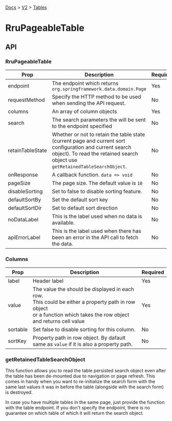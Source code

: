 [Docs](/) > [V2](/docs/v2/get-started) > [Tables](/docs/v2/components/RruPageableTable)

# RruPageableTable

## API

### RruPageableTable

| Prop             | Description                                                                                                                                                                              | Required |
| ---------------- | ---------------------------------------------------------------------------------------------------------------------------------------------------------------------------------------- | -------- |
| endpoint         | The endpoint which returns `org.springframework.data.domain.Page`                                                                                                                        | Yes      |
| requestMethod    | Specify the HTTP method to be used when sending the API request.                                                                                                                         | No       |
| columns          | An array of column objects                                                                                                                                                               | Yes      |
| search           | The search parameters the will be sent to the endpoint specified                                                                                                                         | No       |
| retainTableState | Whether or not to retain the table state (current page and current sort configuration and current search object). To read the retained search object use `getRetainedTableSearchObject`. | No       |
| onResponse       | A callback function. `data => void`                                                                                                                                                      | No       |
| pageSize         | The page size. The default value is `10`                                                                                                                                                 | No       |
| disableSorting   | Set to false to disable sorting feature.                                                                                                                                                 | No       |
| defaultSortBy    | Set the default sort key                                                                                                                                                                 | No       |
| defaultSortDir   | Set to default sort direction                                                                                                                                                            | No       |
| noDataLabel      | This is the label used when no data is available.                                                                                                                                        | No       |
| apiErrorLabel    | This is the label used when there has been an error in the API call to fetch the data.                                                                                                   | No       |

### Columns

| Prop     | Description                                                                                                                                                             | Required |
| -------- | ----------------------------------------------------------------------------------------------------------------------------------------------------------------------- | -------- |
| label    | Header label                                                                                                                                                            | Yes      |
| value    | The value the should be displayed in each row.<br>This could be either a property path in row object<br>or a function which takes the row object and returns cell value | Yes      |
| sortable | Set false to disable sorting for this column.                                                                                                                           | No       |
| sortKey  | Property path in row object. By dafault same as `value` if it is also a property path.                                                                                  | No       |

### getRetainedTableSearchObject

This function allows you to read the table persisted search object even after the table has been de-mounted due to navigation or page refresh. This comes in handy when you want to re-initialize the search form with the same last values it was in before the table (alongside with the search form) is destroyed.

In case you have multiple tables in the same page, just provide the function with the table endpoint. If you don't specify the endpoint, there is no guarantee on which table of which it will return the search object.
